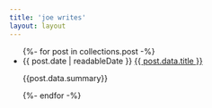 ```yaml
---
title: 'joe writes'
layout: layout
---
```


<ul class="postlist">
{%- for post in collections.post -%}
<li class="postlist-item">
    <time class="postlist-date" datetime="{{ post.data.date | htmlDateString }}">{{ post.date | readableDate }}</time>
    <a href="{{ post.url }}" class="postlist-link">{{ post.data.title }}</a>
    <p>{{post.data.summary}}</p>
  </li>
{%- endfor -%}
</ul>

